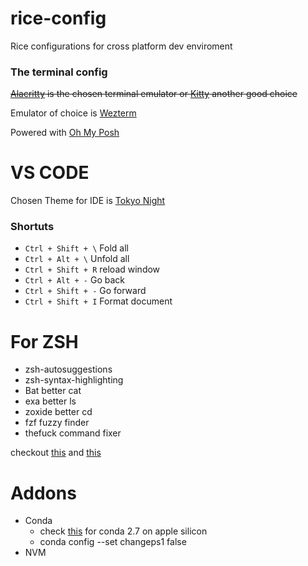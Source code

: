 # rice-config
Rice configurations for cross platform dev enviroment

### The terminal config
~~[Alacritty](https://github.com/alacritty/alacritty) is the chosen terminal emulator or [Kitty](https://github.com/kovidgoyal/kitty) another good choice~~

Emulator of choice is [Wezterm](https://wezfurlong.org/wezterm)

Powered with [Oh My Posh](https://ohmyposh.dev/)



# VS CODE
Chosen Theme for IDE is [Tokyo Night](enkia.tokyo-night)
### Shortuts
- `Ctrl + Shift + \`    Fold all
- `Ctrl + Alt + \`      Unfold all
- `Ctrl + Shift + R`    reload window
- `Ctrl + Alt + -`      Go back
- `Ctrl + Shift + -`    Go forward
- `Ctrl + Shift + I`    Format document

# For ZSH
- zsh-autosuggestions
- zsh-syntax-highlighting
- Bat better cat
- exa better ls
- zoxide better cd 
- fzf fuzzy finder
- thefuck command fixer

checkout [this](https://github.com/josean-dev/dev-environment-files/blob/main/.zshrc) and [this](https://www.youtube.com/watch?v=mmqDYw9C30I)


# Addons
- Conda
    - check [this](https://stackoverflow.com/questions/67380286/anaconda-channel-for-installing-python-2-7) for conda 2.7 on apple silicon
    - conda config --set changeps1 false
- NVM
